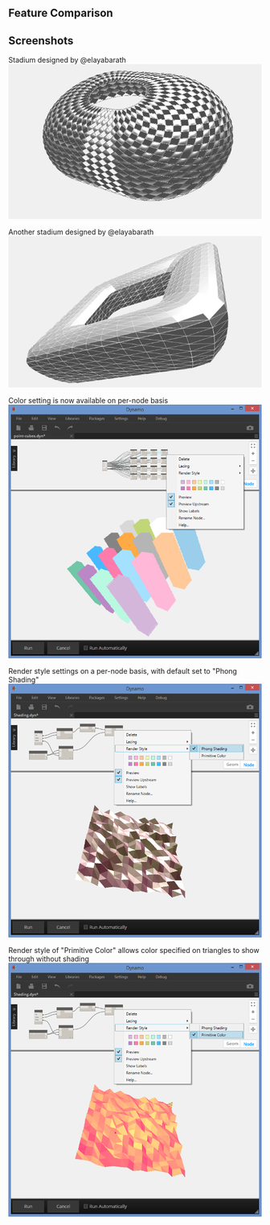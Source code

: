 
Feature Comparison
-----
<TBA>

Screenshots
-----
Stadium designed by @elayabarath
![Image](https://raw.githubusercontent.com/Benglin/Dynamo/Bloodstone/doc/img/eb-stadium-v0.png)

Another stadium designed by @elayabarath
![Image](https://raw.githubusercontent.com/Benglin/Dynamo/Bloodstone/doc/img/eb-stadium-v1.png)

Color setting is now available on per-node basis
![Image](https://raw.githubusercontent.com/Benglin/Dynamo/Bloodstone/doc/img/node-and-primitive-colors.png)

Render style settings on a per-node basis, with default set to "Phong Shading"
![Image](https://raw.githubusercontent.com/Benglin/Dynamo/Bloodstone/doc/img/render-style-phong-shading.png)

Render style of "Primitive Color" allows color specified on triangles to show through without shading
![Image](https://raw.githubusercontent.com/Benglin/Dynamo/Bloodstone/doc/img/render-style-primitive-color.png)
